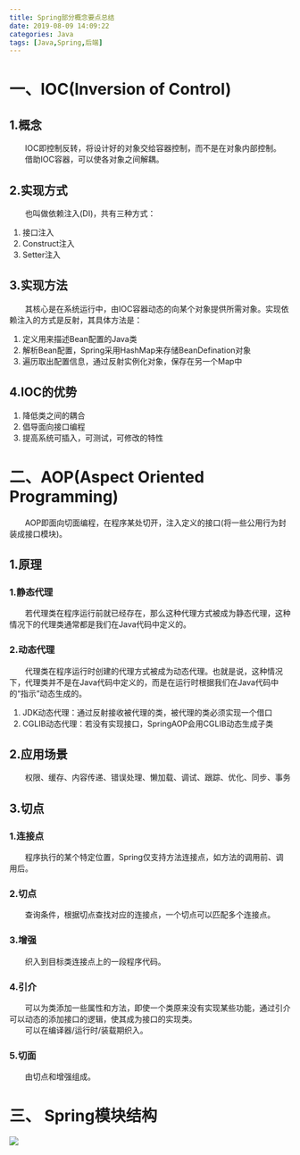 ```yaml
---
title: Spring部分概念要点总结
date: 2019-08-09 14:09:22
categories: Java
tags: [Java,Spring,后端]
---
```

# 一、IOC(Inversion of Control)
## 1.概念
&emsp;&emsp;IOC即控制反转，将设计好的对象交给容器控制，而不是在对象内部控制。    
&emsp;&emsp;借助IOC容器，可以使各对象之间解耦。
## 2.实现方式
&emsp;&emsp;也叫做依赖注入(DI)，共有三种方式：
1. 接口注入
2. Construct注入
3. Setter注入

## 3.实现方法
&emsp;&emsp;其核心是在系统运行中，由IOC容器动态的向某个对象提供所需对象。实现依赖注入的方式是反射，其具体方法是：

1. 定义用来描述Bean配置的Java类
2. 解析Bean配置，Spring采用HashMap来存储BeanDefination对象
3. 遍历取出配置信息，通过反射实例化对象，保存在另一个Map中

## 4.IOC的优势

1. 降低类之间的耦合
2. 倡导面向接口编程
3. 提高系统可插入，可测试，可修改的特性

# 二、AOP(Aspect Oriented Programming)
&emsp;&emsp;AOP即面向切面编程，在程序某处切开，注入定义的接口(将一些公用行为封装成接口模块)。

## 1.原理
### 1.静态代理
&emsp;&emsp;若代理类在程序运行前就已经存在，那么这种代理方式被成为静态代理，这种情况下的代理类通常都是我们在Java代码中定义的。
### 2.动态代理
&emsp;&emsp;代理类在程序运行时创建的代理方式被成为动态代理。也就是说，这种情况下，代理类并不是在Java代码中定义的，而是在运行时根据我们在Java代码中的“指示”动态生成的。
1. JDK动态代理：通过反射接收被代理的类，被代理的类必须实现一个借口
2. CGLIB动态代理：若没有实现接口，SpringAOP会用CGLIB动态生成子类

## 2.应用场景

&emsp;&emsp;权限、缓存、内容传递、错误处理、懒加载、调试、跟踪、优化、同步、事务

## 3.切点
### 1.连接点
&emsp;&emsp;程序执行的某个特定位置，Spring仅支持方法连接点，如方法的调用前、调用后。
### 2.切点
&emsp;&emsp;查询条件，根据切点查找对应的连接点，一个切点可以匹配多个连接点。
### 3.增强
&emsp;&emsp;织入到目标类连接点上的一段程序代码。
### 4.引介
&emsp;&emsp;可以为类添加一些属性和方法，即使一个类原来没有实现某些功能，通过引介可以动态的添加接口的逻辑，使其成为接口的实现类。  
&emsp;&emsp;可以在编译器/运行时/装载期织入。
### 5.切面
&emsp;&emsp;由切点和增强组成。

# 三、 Spring模块结构
![](https://pic.lufer.cc/images/2021/03/15/eb8pTI.png)
